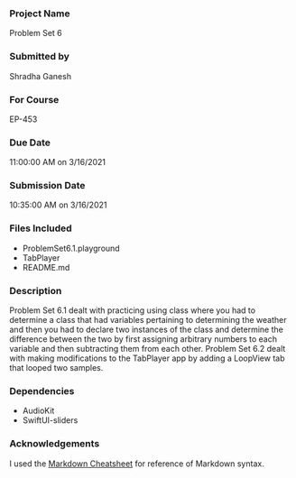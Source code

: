 ### Project Name

Problem Set 6

### Submitted by 

Shradha Ganesh

### For Course

EP-453

### Due Date

11:00:00 AM on 3/16/2021

### Submission Date

10:35:00 AM on 3/16/2021

### Files Included

* ProblemSet6.1.playground
* TabPlayer
* README.md

### Description  

Problem Set 6.1 dealt with practicing using class where you had to determine a class that had variables pertaining to determining the weather and then you had to declare two instances of the class and determine the difference between the two by first assigning arbitrary numbers to each variable and then subtracting them from each other. Problem Set 6.2 dealt with making modifications to the TabPlayer app by adding a LoopView tab that looped two samples. 

### Dependencies

* AudioKit
* SwiftUI-sliders

### Acknowledgements


I used the [Markdown Cheatsheet](https://github.com/adam-p/markdown-here/wiki/Markdown-Cheatsheet) for reference of Markdown syntax. 